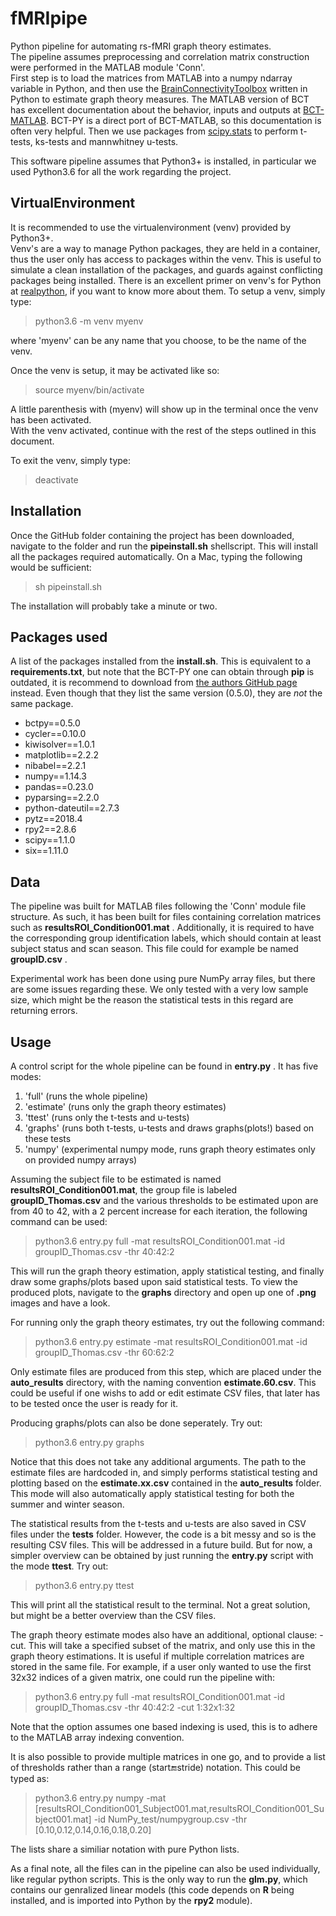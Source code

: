 # fMRIpipe
Python pipeline for automating rs-fMRI graph theory estimates.  
The pipeline assumes preprocessing and correlation matrix construction were performed in the MATLAB module 'Conn'.  
First step is to load the matrices from MATLAB into a numpy ndarray variable in Python,
and then use the [BrainConnectivityToolbox](https://github.com/aestrivex/bctpy) written in Python to estimate graph theory measures.
The MATLAB version of BCT has excellent documentation about the behavior, inputs and outputs at [BCT-MATLAB](https://sites.google.com/site/bctnet/measures/list). BCT-PY is a direct port of BCT-MATLAB, so this documentation is often very helpful. 
Then we use packages from [scipy.stats](https://docs.scipy.org/doc/scipy/reference/stats.html) to perform t-tests, ks-tests and mannwhitney u-tests.

This software pipeline assumes that Python3+ is installed, in particular we used Python3.6 for all the work regarding the project. 


## VirtualEnvironment
It is recommended to use the virtualenvironment (venv) provided by Python3+.  
Venv's are a way to manage Python packages, they are held in a container, thus the user only has access to packages within the venv. This is useful to simulate a clean installation of the packages, and guards against conflicting packages being installed. 
There is an excellent primer on venv's for Python at [realpython](https://realpython.com/python-virtual-environments-a-primer/),
if you want to know more about them. 
To setup a venv, simply type:
> python3.6 -m venv myenv  

where 'myenv' can be any name that you choose, to be the name of the venv.

Once the venv is setup, it may be activated like so:

>source myenv/bin/activate

A little parenthesis with (myenv) will show up in the terminal once the venv has been activated.  
With the venv activated, continue with the rest of the steps outlined in this document. 

To exit the venv, simply type:

>deactivate

## Installation

Once the GitHub folder containing the project has been downloaded, navigate to the folder and
run the **pipeinstall.sh** shellscript. This will install all the packages required automatically.
On a Mac, typing the following would be sufficient:

>sh pipeinstall.sh

The installation will probably take a minute or two. 

## Packages used

A list of the packages installed from the **install.sh**. This is equivalent to a **requirements.txt**, but note that the BCT-PY one can obtain through **pip** is outdated, it is recommend to download from [the authors GitHub page](https://github.com/aestrivex/bctpy) instead. Even though that they list the same version (0.5.0), they are _not_ the same package. 

* bctpy==0.5.0
* cycler==0.10.0
* kiwisolver==1.0.1
* matplotlib==2.2.2
* nibabel==2.2.1
* numpy==1.14.3
* pandas==0.23.0
* pyparsing==2.2.0
* python-dateutil==2.7.3
* pytz==2018.4
* rpy2==2.8.6
* scipy==1.1.0
* six==1.11.0


## Data

The pipeline was built for MATLAB files following the 'Conn' module file structure. As such, it has been built for files
containing correlation matrices such as **resultsROI_Condition001.mat** . Additionally, it is required to have the corresponding
group identification labels, which should contain at least subject status and scan season. This file could for example be named **groupID.csv** .

Experimental work has been done using pure NumPy array files, but there are some issues regarding these. We only tested with a very low sample size, which might be the reason the statistical tests in this regard are returning errors. 


## Usage

A control script for the whole pipeline can be found in **entry.py** . It has five modes:

1. 'full' (runs the whole pipeline)
2. 'estimate' (runs only the graph theory estimates)
3. 'ttest' (runs only the t-tests and u-tests)
4. 'graphs' (runs both t-tests, u-tests and draws graphs(plots!) based on these tests
5. 'numpy' (experimental numpy mode, runs graph theory estimates only on provided numpy arrays)


Assuming the subject file to be estimated is named **resultsROI_Condition001.mat**, 
the group file is labeled **groupID_Thomas.csv** and
the various thresholds to be estimated upon are from 40 to 42, with a 2 percent increase for each iteration,
the following command can be used:

>python3.6 entry.py full -mat resultsROI_Condition001.mat -id groupID_Thomas.csv -thr 40:42:2

This will run the graph theory estimation, apply statistical testing, and finally draw some graphs/plots based upon said statistical tests. To view the produced plots, navigate to the **graphs** directory and open up one of **.png** images and have a look.

For running only the graph theory estimates, try out the following command:

>python3.6 entry.py estimate -mat resultsROI_Condition001.mat -id groupID_Thomas.csv -thr 60:62:2

Only estimate files are produced from this step, which are placed under the **auto_results** directory, with the naming convention **estimate.60.csv**. This could be useful if one wishs to add or edit estimate CSV files, that later has to be tested once the user is ready for it. 

Producing graphs/plots can also be done seperately. Try out:

>python3.6 entry.py graphs

Notice that this does not take any additional arguments. The path to the estimate files are hardcoded in, and simply performs statistical testing and plotting based on the **estimate.xx.csv** contained in the **auto_results** folder. This mode will also automatically apply statistical testing for both the summer and winter season. 

The statistical results from the t-tests and u-tests are also saved in CSV files under the **tests** folder. However, the code is a bit messy and so is the resulting CSV files. This will be addressed in a future build. But for now, a simpler overview can be obtained by just running the **entry.py** script with the mode **ttest**. Try out:

>python3.6 entry.py ttest

This will print all the statistical result to the terminal. Not a great solution, but might be a better overview than the CSV files. 

The graph theory estimate modes also have an additional, optional clause: -cut. This will take a specified subset of the matrix, and only use this in the graph theory estimations. It is useful if multiple correlation matrices are stored in the same file. For example, if a user only wanted to use the first 32x32 indices of a given matrix, one could run the pipeline with:

>python3.6 entry.py full -mat resultsROI_Condition001.mat -id groupID_Thomas.csv -thr 40:42:2 -cut 1:32x1:32

Note that the option assumes one based indexing is used, this is to adhere to the MATLAB array indexing convention.

It is also possible to provide multiple matrices in one go, and to provide a list of thresholds rather than a range (start:end:stride) notation. This could be typed as:

>python3.6 entry.py numpy -mat [resultsROI_Condition001_Subject001.mat,resultsROI_Condition001_Subject001.mat] -id NumPy_test/numpygroup.csv -thr [0.10,0.12,0.14,0.16,0.18,0.20]

The lists share a similiar notation with pure Python lists. 

As a final note, all the files can in the pipeline can also be used individually, like regular python scripts. This is the only way to run the **glm.py**, which contains our genralized linear models (this code depends on **R** being installed, and is imported into Python by the **rpy2** module). 


































